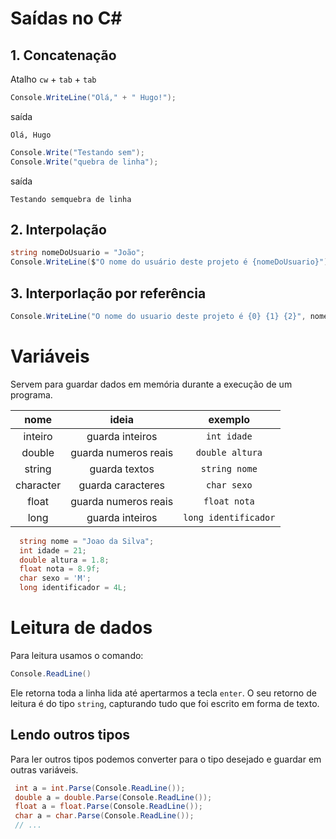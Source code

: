 # Saídas no C#

## 1. Concatenação

Atalho `cw` + `tab` + `tab`

```C#
Console.WriteLine("Olá," + " Hugo!");
```

saída
```
Olá, Hugo

```

```c#
Console.Write("Testando sem");
Console.Write("quebra de linha");
```

saída
```
Testando semquebra de linha
```

## 2. Interpolação

```c#
string nomeDoUsuario = "João"; 
Console.WriteLine($"O nome do usuário deste projeto é {nomeDoUsuario}")
```

## 3. Interporlação por referência

```c#
Console.WriteLine("O nome do usuario deste projeto é {0} {1} {2}", nomeDoUsuario, codigoDoUsuario, codigoDoUsuario);
```

# Variáveis

Servem para guardar dados em memória durante a execução de um programa.

|nome|ideia|exemplo|
|:-:|:-:|:-:|
|inteiro|guarda inteiros|`int idade`|
|double|guarda numeros reais|`double altura`|
|string|guarda textos|`string nome`|
|character|guarda caracteres|`char sexo`|
|float|guarda numeros reais|`float nota`|
|long|guarda inteiros|`long identificador`|

```c#
  string nome = "Joao da Silva";
  int idade = 21;
  double altura = 1.8;
  float nota = 8.9f;
  char sexo = 'M';
  long identificador = 4L;
```

# Leitura de dados

Para leitura usamos o comando:

```cs
Console.ReadLine()
```

Ele retorna toda a linha lida até apertarmos a tecla `enter`. O seu retorno de leitura é do tipo `string`, capturando tudo que foi escrito em forma de texto.

## Lendo outros tipos

Para ler outros tipos podemos converter para o tipo desejado e guardar em outras variáveis.

```cs
 int a = int.Parse(Console.ReadLine());
 double a = double.Parse(Console.ReadLine());
 float a = float.Parse(Console.ReadLine());
 char a = char.Parse(Console.ReadLine());
 // ...
```


